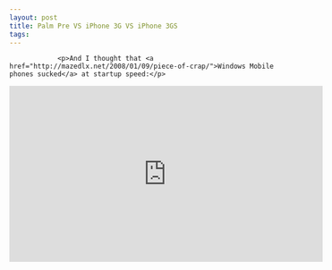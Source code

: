 ```yaml
---
layout: post
title: Palm Pre VS iPhone 3G VS iPhone 3GS
tags:
---
```



                <p>And I thought that <a href="http://mazedlx.net/2008/01/09/piece-of-crap/">Windows Mobile phones sucked</a> at startup speed:</p>
<iframe width="560" height="315" src="https://www.youtube.com/embed/rGof1tPqIBE" frameborder="0" allowfullscreen></iframe>
